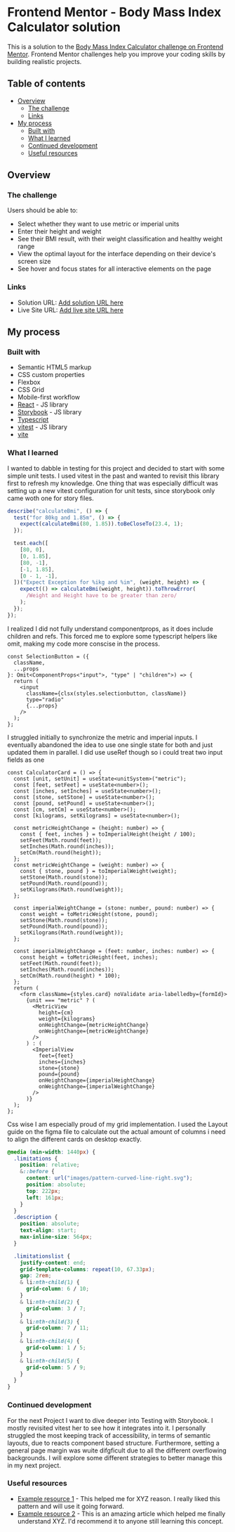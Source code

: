 # Frontend Mentor - Body Mass Index Calculator solution

This is a solution to the [Body Mass Index Calculator challenge on Frontend Mentor](https://www.frontendmentor.io/challenges/body-mass-index-calculator-brrBkfSz1T). Frontend Mentor challenges help you improve your coding skills by building realistic projects.

## Table of contents

- [Overview](#overview)
  - [The challenge](#the-challenge)
  - [Links](#links)
- [My process](#my-process)
  - [Built with](#built-with)
  - [What I learned](#what-i-learned)
  - [Continued development](#continued-development)
  - [Useful resources](#useful-resources)

## Overview

### The challenge

Users should be able to:

- Select whether they want to use metric or imperial units
- Enter their height and weight
- See their BMI result, with their weight classification and healthy weight range
- View the optimal layout for the interface depending on their device's screen size
- See hover and focus states for all interactive elements on the page

### Links

- Solution URL: [Add solution URL here](https://your-solution-url.com)
- Live Site URL: [Add live site URL here](https://your-live-site-url.com)

## My process

### Built with

- Semantic HTML5 markup
- CSS custom properties
- Flexbox
- CSS Grid
- Mobile-first workflow
- [React](https://reactjs.org/) - JS library
- [Storybook](https://storybook.js.org/) - JS library
- [Typescript](https://www.typescriptlang.org/)
- [vitest](https://vitest.dev/) - JS library
- [vite](https://vite.dev/)

### What I learned

I wanted to dabble in testing for this project and decided to start with some simple unit tests. I used vitest in the past and wanted to revisit this library first to refresh my knowledge. One thing that was especially difficult was setting up a new vitest configuration for unit tests, since storybook only came woth one for story files.

```ts
describe("calculateBmi", () => {
  test("for 80kg and 1.85m", () => {
    expect(calculateBmi(80, 1.85)).toBeCloseTo(23.4, 1);
  });

  test.each([
    [80, 0],
    [0, 1.85],
    [80, -1],
    [-1, 1.85],
    [0 - 1, -1],
  ])("Expect Exception for %ikg and %im", (weight, height) => {
    expect(() => calculateBmi(weight, height)).toThrowError(
      /Weight and Height have to be greater than zero/
    );
  });
});
```

I realized I did not fully understand componentprops, as it does include children and refs. This forced me to explore some typescript helpers like omit, making my code more conscise in the process.

```tsx
const SelectionButton = ({
  className,
  ...props
}: Omit<ComponentProps<"input">, "type" | "children">) => {
  return (
    <input
      className={clsx(styles.selectionbutton, className)}
      type="radio"
      {...props}
    />
  );
};
```
I struggled initially to synchronize the metric and imperial inputs. I eventually abandoned the idea to use one single state for both and just updated them in parallel. I did use useRef though so i could treat two input fields as one

```tsx
const CalculatorCard = () => {
  const [unit, setUnit] = useState<unitSystem>("metric");
  const [feet, setFeet] = useState<number>();
  const [inches, setInches] = useState<number>();
  const [stone, setStone] = useState<number>();
  const [pound, setPound] = useState<number>();
  const [cm, setCm] = useState<number>();
  const [kilograms, setKilograms] = useState<number>();

  const metricHeightChange = (height: number) => {
    const { feet, inches } = toImperialHeight(height / 100);
    setFeet(Math.round(feet));
    setInches(Math.round(inches));
    setCm(Math.round(height));
  };
  const metricWeightChange = (weight: number) => {
    const { stone, pound } = toImperialWeight(weight);
    setStone(Math.round(stone));
    setPound(Math.round(pound));
    setKilograms(Math.round(weight));
  };

  const imperialWeightChange = (stone: number, pound: number) => {
    const weight = toMetricWeight(stone, pound);
    setStone(Math.round(stone));
    setPound(Math.round(pound));
    setKilograms(Math.round(weight));
  };

  const imperialHeightChange = (feet: number, inches: number) => {
    const height = toMetricHeight(feet, inches);
    setFeet(Math.round(feet));
    setInches(Math.round(inches));
    setCm(Math.round(height) * 100);
  };
  return (
    <form className={styles.card} noValidate aria-labelledby={formId}>
      {unit === "metric" ? (
        <MetricView
          height={cm}
          weight={kilograms}
          onHeightChange={metricHeightChange}
          onWeightChange={metricWeightChange}
        />
      ) : (
        <ImperialView
          feet={feet}
          inches={inches}
          stone={stone}
          pound={pound}
          onHeightChange={imperialHeightChange}
          onWeightChange={imperialWeightChange}
        />
      )}
  );
};

```

Css wise I am especially proud of my grid implementation. I used the Layout guide on the figma file to calculate out the actual amount of columns i need to align the different cards on desktop exactly.

```css
@media (min-width: 1440px) {
  .limitations {
    position: relative;
    &::before {
      content: url("images/pattern-curved-line-right.svg");
      position: absolute;
      top: 222px;
      left: 161px;
    }
  }
  .description {
    position: absolute;
    text-align: start;
    max-inline-size: 564px;
  }

  .limitationslist {
    justify-content: end;
    grid-template-columns: repeat(10, 67.33px);
    gap: 2rem;
    & li:nth-child(1) {
      grid-column: 6 / 10;
    }
    & li:nth-child(2) {
      grid-column: 3 / 7;
    }
    & li:nth-child(3) {
      grid-column: 7 / 11;
    }
    & li:nth-child(4) {
      grid-column: 1 / 5;
    }
    & li:nth-child(5) {
      grid-column: 5 / 9;
    }
  }
}
```

### Continued development

For the next Project I want to dive deeper into Testing with Storybook. I mostly revisited vitest her to see how it integrates into it. I personally struggled the most keeping track of accessibility, in terms of semantic layouts, due to reacts component based structure. Furthermore, setting a general page margin was wuite difgficult due to all the different overflowing backgrounds. I will explore some different strategies to better manage this in my next project. 

### Useful resources

- [Example resource 1](https://www.example.com) - This helped me for XYZ reason. I really liked this pattern and will use it going forward.
- [Example resource 2](https://www.example.com) - This is an amazing article which helped me finally understand XYZ. I'd recommend it to anyone still learning this concept.
